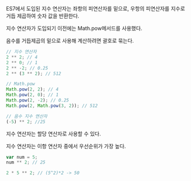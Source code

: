 ES7에서 도입된 지수 연산자는 좌항의 피연산자를 밑으로, 우항의 피연산자를 지수로 거듭 제곱하여 숫자 값을 반환한다.

지수 연산자가 도입되기 이전에는 Math.pow메서드를 사용했다.

음수를 거듭제곱의 밑으로 사용해 계산하려면 괄호로 묶는다.

```jsx
// 지수 연산자
2 ** 2; // 4
2 ** 0; // 1
2 ** -2; // 0.25
2 ** (3 ** 2); // 512

// Math.pow
Math.pow(2, 2); // 4
Math.pow(2, 0); // 1
Math.pow(2, -2); // 0.25
Math.pow(2, Math.pow(3, 2)); // 512

// 음수 지수 연산자
(-5) ** 2; //25
```

지수 연산자는 할당 연산자로 사용할 수 있다.

지수 연산자는 이항 연산자 중에서 우선순위가 가장 높다.

```jsx
var num = 5;
num ** 2; // 25

2 * 5 ** 2; // (5^2)*2 -> 50 
```
